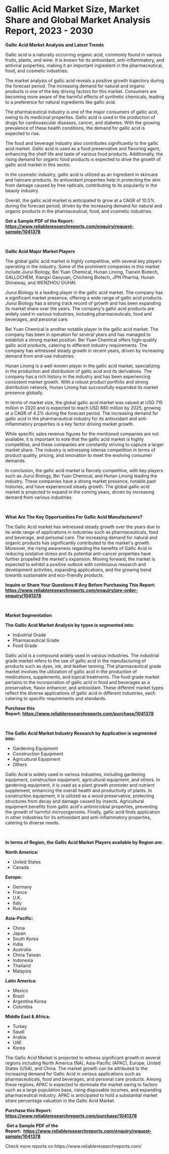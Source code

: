 <p><h1>Gallic Acid Market Size, Market Share and Global Market Analysis Report, 2023 - 2030</h1></p><p><strong>Gallic Acid Market Analysis and Latest Trends</strong></p>
<p><p>Gallic acid is a naturally occurring organic acid, commonly found in various fruits, plants, and wine. It is known for its antioxidant, anti-inflammatory, and antiviral properties, making it an important ingredient in the pharmaceutical, food, and cosmetic industries.</p><p>The market analysis of gallic acid reveals a positive growth trajectory during the forecast period. The increasing demand for natural and organic products is one of the key driving factors for this market. Consumers are becoming more aware of the harmful effects of synthetic chemicals, leading to a preference for natural ingredients like gallic acid.</p><p>The pharmaceutical industry is one of the major consumers of gallic acid, owing to its medicinal properties. Gallic acid is used in the production of drugs for cardiovascular diseases, cancer, and diabetes. With the growing prevalence of these health conditions, the demand for gallic acid is expected to rise.</p><p>The food and beverage industry also contributes significantly to the gallic acid market. Gallic acid is used as a food preservative and flavoring agent, enhancing the shelf life and taste of various food products. Additionally, the rising demand for organic food products is expected to drive the growth of gallic acid market in this sector.</p><p>In the cosmetic industry, gallic acid is utilized as an ingredient in skincare and haircare products. Its antioxidant properties help in protecting the skin from damage caused by free radicals, contributing to its popularity in the beauty industry.</p><p>Overall, the gallic acid market is anticipated to grow at a CAGR of 10.5% during the forecast period, driven by the increasing demand for natural and organic products in the pharmaceutical, food, and cosmetic industries.</p></p>
<p><strong>Get a Sample PDF of the Report:&nbsp; <a href="https://www.reliableresearchreports.com/enquiry/request-sample/1041378">https://www.reliableresearchreports.com/enquiry/request-sample/1041378</a></strong></p>
<p>&nbsp;</p>
<p><strong>Gallic Acid Major Market Players</strong></p>
<p><p>The global gallic acid market is highly competitive, with several key players operating in the industry. Some of the prominent companies in this market include Jiurui Biology, Bei Yuan Chemical, Hunan Linong, Tianxin Biotech, GALLOCHEM, Xiangxi Gaoyuan, Chicheng Biotech, JPN Pharma, Hunan Shineway, and WENZHOU OUHAI.</p><p>Jiurui Biology is a leading player in the gallic acid market. The company has a significant market presence, offering a wide range of gallic acid products. Jiurui Biology has a strong track record of growth and has been expanding its market share over the years. The company's gallic acid products are widely used in various industries, including pharmaceuticals, food and beverages, and personal care.</p><p>Bei Yuan Chemical is another notable player in the gallic acid market. The company has been in operation for several years and has managed to establish a strong market position. Bei Yuan Chemical offers high-quality gallic acid products, catering to different industry requirements. The company has witnessed steady growth in recent years, driven by increasing demand from end-use industries.</p><p>Hunan Linong is a well-known player in the gallic acid market, specializing in the production and distribution of gallic acid and its derivatives. The company has a rich history in the industry and has been experiencing consistent market growth. With a robust product portfolio and strong distribution network, Hunan Linong has successfully expanded its market presence globally.</p><p>In terms of market size, the global gallic acid market was valued at USD 715 million in 2020 and is expected to reach USD 880 million by 2025, growing at a CAGR of 4.2% during the forecast period. The increasing demand for gallic acid in the pharmaceutical industry for its antioxidant and anti-inflammatory properties is a key factor driving market growth.</p><p>While specific sales revenue figures for the mentioned companies are not available, it is important to note that the gallic acid market is highly competitive, and these companies are constantly striving to capture a larger market share. The industry is witnessing intense competition in terms of product quality, pricing, and innovation to meet the evolving consumer demands.</p><p>In conclusion, the gallic acid market is fiercely competitive, with key players such as Jiurui Biology, Bei Yuan Chemical, and Hunan Linong leading the industry. These companies have a strong market presence, notable past histories, and have experienced steady growth. The global gallic acid market is projected to expand in the coming years, driven by increasing demand from various industries.</p></p>
<p>&nbsp;</p>
<p><strong>What Are The Key Opportunities For Gallic Acid Manufacturers?</strong></p>
<p><p>The Gallic Acid market has witnessed steady growth over the years due to its wide range of applications in industries such as pharmaceuticals, food and beverage, and personal care. The increasing demand for natural and organic products has significantly contributed to the market's growth. Moreover, the rising awareness regarding the benefits of Gallic Acid in reducing oxidative stress and its potential anti-cancer properties have further propelled the market's expansion. Moving forward, the market is expected to exhibit a positive outlook with continuous research and development activities, expanding applications, and the growing trend towards sustainable and eco-friendly products.</p></p>
<p><strong>Inquire or Share Your Questions If Any Before Purchasing This Report: <a href="https://www.reliableresearchreports.com/enquiry/pre-order-enquiry/1041378">https://www.reliableresearchreports.com/enquiry/pre-order-enquiry/1041378</a></strong></p>
<p>&nbsp;</p>
<p><strong>Market Segmentation</strong></p>
<p><strong>The Gallic Acid Market Analysis by types is segmented into:</strong></p>
<p><ul><li>Industrial Grade</li><li>Pharmaceutical Grade</li><li>Food Grade</li></ul></p>
<p><p>Gallic acid is a compound widely used in various industries. The industrial grade market refers to the use of gallic acid in the manufacturing of products such as dyes, ink, and leather tanning. The pharmaceutical grade market involves the utilization of gallic acid in the production of medications, supplements, and topical treatments. The food grade market pertains to the incorporation of gallic acid in food and beverages as a preservative, flavor enhancer, and antioxidant. These different market types reflect the diverse applications of gallic acid in different industries, each catering to specific requirements and standards.</p></p>
<p><strong>Purchase this Report:&nbsp;<a href="https://www.reliableresearchreports.com/purchase/1041378">https://www.reliableresearchreports.com/purchase/1041378</a></strong></p>
<p>&nbsp;</p>
<p><strong>The Gallic Acid Market Industry Research by Application is segmented into:</strong></p>
<p><ul><li>Gardening Equipment</li><li>Construction Equipment</li><li>Agricultural Equipment</li><li>Others</li></ul></p>
<p><p>Gallic Acid is widely used in various industries, including gardening equipment, construction equipment, agricultural equipment, and others. In gardening equipment, it is used as a plant growth promoter and nutrient supplement, enhancing the overall health and productivity of plants. In construction equipment, it is utilized as a wood preservative, protecting structures from decay and damage caused by insects. Agricultural equipment benefits from gallic acid's antimicrobial properties, preventing the growth of harmful microorganisms. Finally, gallic acid finds application in other industries for its antioxidant and anti-inflammatory properties, catering to diverse needs.</p></p>
<p>&nbsp;</p>
<p><strong>In terms of Region, the Gallic Acid Market Players available by Region are:</strong></p>
<p>
    <p> <strong> North America: </strong>
        <ul>
            <li>United States</li>
            <li>Canada</li>
        </ul>
        </p> 
    <p> <strong> Europe: </strong>
        <ul>
            <li>Germany</li>
            <li>France</li>
            <li>U.K.</li>
            <li>Italy</li>
            <li>Russia</li>
        </ul>
        </p> 
    <p> <strong> Asia-Pacific: </strong>
        <ul>
            <li>China</li>
            <li>Japan</li>
            <li>South Korea</li>
            <li>India</li>
            <li>Australia</li>
            <li>China Taiwan</li>
            <li>Indonesia</li>
            <li>Thailand</li>
            <li>Malaysia</li>
        </ul>
        </p> 
    <p> <strong> Latin America: </strong>
        <ul>
            <li>Mexico</li>
            <li>Brazil</li>
            <li>Argentina Korea</li>
            <li>Colombia</li>
        </ul>
        </p> 
    <p> <strong> Middle East & Africa: </strong>
        <ul>
            <li>Turkey</li>
            <li>Saudi</li>
            <li>Arabia</li>
            <li>UAE</li>
            <li>Korea</li>
        </ul>
    </p>
    </p>
<p><p>The Gallic Acid Market is projected to witness significant growth in several regions including North America (NA), Asia-Pacific (APAC), Europe, United States (USA), and China. The market growth can be attributed to the increasing demand for Gallic Acid in various applications such as pharmaceuticals, food and beverages, and personal care products. Among these regions, APAC is expected to dominate the market owing to factors such as a large population base, rising disposable incomes, and expanding pharmaceutical industry. APAC is anticipated to hold a substantial market share percentage valuation in the Gallic Acid Market.</p></p>
<p><strong>Purchase this Report: <a href="https://www.reliableresearchreports.com/purchase/1041378">https://www.reliableresearchreports.com/purchase/1041378</a></strong></p>
<p>&nbsp;<strong>Get a Sample PDF of the Report:&nbsp;&nbsp;<a href="https://www.reliableresearchreports.com/enquiry/request-sample/1041378">https://www.reliableresearchreports.com/enquiry/request-sample/1041378</a></strong></p>
<p><strong></strong></p>
<p>Check more reports on https://www.reliableresearchreports.com/</p>